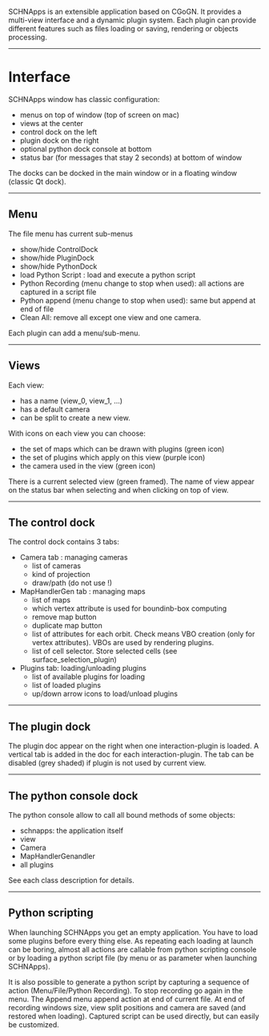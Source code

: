 
SCHNApps is an extensible application based on CGoGN. It provides a multi-view interface and a dynamic plugin system.
Each plugin can provide different features such as files loading or saving, rendering or objects processing.

____________________________________________________________________________________

Interface
=========

SCHNApps window has classic configuration:
- menus on top of window (top of screen on mac)
- views at the center
- control dock on the left
- plugin dock on the right
- optional python dock console at bottom
- status bar (for messages that stay 2 seconds) at bottom of window

The docks can be docked in the main window or in a floating window (classic Qt dock).

____________________________________________________________________________________

Menu
----
The file menu has current sub-menus
- show/hide ControlDock
- show/hide PluginDock
- show/hide PythonDock
- load Python Script : load and execute a python script
- Python Recording (menu change to stop when used): all actions are captured in a script file
- Python append (menu change to stop when used): same but append at end of file
- Clean All: remove all except one view and one camera. 

Each plugin can add a menu/sub-menu.

____________________________________________________________________________________

Views
-----
Each view:
- has a name (view_0, view_1, ...)
- has a default camera
- can be split to create a new view.

With icons on each view you can choose:
- the set of maps which can be drawn with plugins (green icon)
- the set of plugins which apply on this view (purple icon)
- the camera used in the view (green icon)

There is a current selected view (green framed). The name of view appear on the status bar
when selecting and when clicking on top of view.

____________________________________________________________________________________

The control dock
----------------
The control dock contains 3 tabs:
- Camera tab : managing cameras
	+ list of cameras
	+ kind of projection
	+ draw/path (do not use !)
- MapHandlerGen tab : managing maps 
	+ list of maps
	+ which vertex attribute is used for boundinb-box computing
	+ remove map button 
	+ duplicate map button
	+ list of attributes for each orbit. Check means VBO creation (only for vertex attributes). VBOs are used by rendering plugins.
	+ list of cell selector. Store selected cells (see surface_selection_plugin)
- Plugins tab: loading/unloading plugins
	+ list of available plugins for loading
	+ list of loaded plugins
	+ up/down arrow icons to load/unload plugins

____________________________________________________________________________________

The plugin dock
---------------
The plugin doc appear on the right when one interaction-plugin is loaded.
A vertical tab is added in the doc for each interaction-plugin. The tab can
be disabled (grey shaded) if plugin is not used by current view.

____________________________________________________________________________________

The python console dock
-----------------------
The python console allow to call all bound methods of some objects:
- schnapps: the application itself
- view
- Camera
- MapHandlerGenandler
- all plugins 

See each class description for details.

____________________________________________________________________________________

Python scripting
----------------
When launching SCHNApps you get an empty application. You have to load some plugins before every thing else.
As repeating each loading at launch can be boring, almost all actions are callable from python scripting 
console or by loading a python script file (by menu or as parameter when launching SCHNApps).

It is also possible to generate a python script by capturing a sequence of action (Menu/File/Python Recording).
To stop recording go again in the menu. The Append menu append action at end of current file.
At end of recording windows size, view split positions and camera are saved (and restored when loading).
Captured script can be used directly, but can easily be customized.

